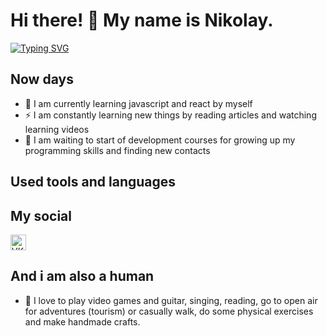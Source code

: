 # Hi there! 👋 My name is Nikolay.

[![Typing SVG](https://readme-typing-svg.herokuapp.com?color=%2336BCF7&lines=I+want+to+be+a+frontend+developer)](https://git.io/typing-svg)

## Now days

- 🌱 I am currently learning javascript and react by myself
- ⚡ I am constantly learning new things by reading articles and watching learning videos
- 💪 I am waiting to start of development courses for growing up my programming skills and finding new contacts

## Used tools and languages



## My social

[<img aligh="left" alt="VK" width="25px" src="https://www.svgrepo.com/show/349554/vk.svg"/>][vk]



## And i am also a human

- 🎉 I love to play video games and guitar, singing, reading, go to open air for adventures (tourism) or casually walk, do some physical exercises and make handmade crafts.




[vk]: https://vk.com/zellkun

<!-- ## My social

[<img aligh="left" alt="VK" width="25px" scr="https://www.svgrepo.com/show/349554/vk.svg"/>][vk]

[vk]: https://vk.com/zellkun

## Languages and Tools

<img aligh="left" alt="HTML5" width="25px" scr="https://raw.githubusercontent.com/github/explore/80688e429a7d4ef2fca1e82350fe8e3517d3494d/topics/html/html.png"/> -->

<!--
**ZerruKun/ZerruKun** is a ✨ _special_ ✨ repository because its `README.md` (this file) appears on your GitHub profile.

Here are some ideas to get you started:
💪
🎉
🥅
⚡
🤹🏽
- 🔭 I am currently search a first work in development
- 🔭 I’m currently working on ...
- 🌱 I’m currently learning ...
- 👯 I’m looking to collaborate on ...
- 🤔 I’m looking for help with ...
- 💬 Ask me about ...
- 📫 How to reach me: ...
- 😄 Pronouns: ...
- ⚡ Fun fact: ...
-->
